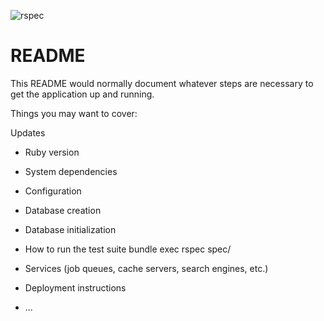 ![rspec](http://lvh.me:3000/api/v1/badges/cf44e387-9002-4052-960f-cd0001fe210c/rspec)
# README

This README would normally document whatever steps are necessary to get the
application up and running.

Things you may want to cover:

Updates

* Ruby version

* System dependencies

* Configuration

* Database creation

* Database initialization

* How to run the test suite
  bundle exec rspec spec/

* Services (job queues, cache servers, search engines, etc.)

* Deployment instructions

* ...
